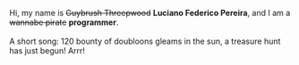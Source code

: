 Hi, my name is ~~Guybrush Threepwood~~ **Luciano Federico Pereira**, and I am a ~~wannabe pirate~~ **programmer**.<br><br>A short song: 120 bounty of doubloons gleams in the sun, a treasure hunt has just begun! Arrr!
